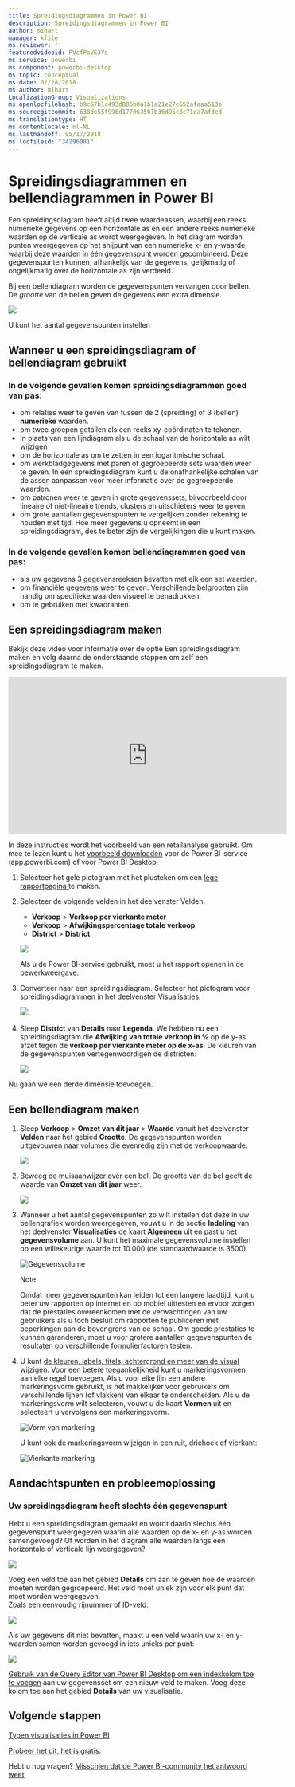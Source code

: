 ```yaml
---
title: Spreidingsdiagrammen in Power BI
description: Spreidingsdiagrammen in Power BI
author: mihart
manager: kfile
ms.reviewer: ''
featuredvideoid: PVcfPoVE3Ys
ms.service: powerbi
ms.component: powerbi-desktop
ms.topic: conceptual
ms.date: 02/28/2018
ms.author: mihart
LocalizationGroup: Visualizations
ms.openlocfilehash: b9c67b1c493d885b0a1b1a21e27c652afaaa513e
ms.sourcegitcommit: 638de55f996d177063561b36d95c8c71ea7af3ed
ms.translationtype: HT
ms.contentlocale: nl-NL
ms.lasthandoff: 05/17/2018
ms.locfileid: "34296981"
---
```

# <a name="scatter-charts-and-bubble-charts-in-power-bi"></a>Spreidingsdiagrammen en bellendiagrammen in Power BI
Een spreidingsdiagram heeft altijd twee waardeassen, waarbij een reeks numerieke gegevens op een horizontale as en een andere reeks numerieke waarden op de verticale as wordt weergegeven. In het diagram worden punten weergegeven op het snijpunt van een numerieke x- en y-waarde, waarbij deze waarden in één gegevenspunt worden gecombineerd. Deze gegevenspunten kunnen, afhankelijk van de gegevens, gelijkmatig of ongelijkmatig over de horizontale as zijn verdeeld.

Bij een bellendiagram worden de gegevenspunten vervangen door bellen. De *grootte* van de bellen geven de gegevens een extra dimensie.

![](media/power-bi-visualization-scatter/power-bi-bubble-chart.png)

U kunt het aantal gegevenspunten instellen  

## <a name="when-to-use-a-scatter-chart-or-bubble-chart"></a>Wanneer u een spreidingsdiagram of bellendiagram gebruikt
### <a name="scatter-charts-are-a-great-choice"></a>In de volgende gevallen komen spreidingsdiagrammen goed van pas:
* om relaties weer te geven van tussen de 2 (spreiding) of 3 (bellen) **numerieke** waarden.
* om twee groepen getallen als een reeks xy-coördinaten te tekenen.
* in plaats van een lijndiagram als u de schaal van de horizontale as wilt wijzigen    
* om de horizontale as om te zetten in een logaritmische schaal.
* om werkbladgegevens met paren of gegroepeerde sets waarden weer te geven. In een spreidingsdiagram kunt u de onafhankelijke schalen van de assen aanpassen voor meer informatie over de gegroepeerde waarden.
* om patronen weer te geven in grote gegevenssets, bijvoorbeeld door lineaire of niet-lineaire trends, clusters en uitschieters weer te geven.
* om grote aantallen gegevenspunten te vergelijken zonder rekening te houden met tijd.  Hoe meer gegevens u opneemt in een spreidingsdiagram, des te beter zijn de vergelijkingen die u kunt maken.

### <a name="bubble-charts-are-a-great-choice"></a>In de volgende gevallen komen bellendiagrammen goed van pas:
* als uw gegevens 3 gegevensreeksen bevatten met elk een set waarden.
* om financiële gegevens weer te geven.  Verschillende belgrootten zijn handig om specifieke waarden visueel te benadrukken.
* om te gebruiken met kwadranten.

## <a name="create-a-scatter-chart"></a>Een spreidingsdiagram maken
Bekijk deze video voor informatie over de optie Een spreidingsdiagram maken en volg daarna de onderstaande stappen om zelf een spreidingsdiagram te maken.

<iframe width="560" height="315" src="https://www.youtube.com/embed/PVcfPoVE3Ys?list=PL1N57mwBHtN0JFoKSR0n-tBkUJHeMP2cP" frameborder="0" allowfullscreen></iframe>


In deze instructies wordt het voorbeeld van een retailanalyse gebruikt. Om mee te lezen kunt u het [voorbeeld downloaden](sample-datasets.md) voor de Power BI-service (app.powerbi.com) of voor Power BI Desktop.   

1. Selecteer het gele pictogram met het plusteken om een [lege rapportpagina ](power-bi-report-add-page.md) te maken.
 
2. Selecteer de volgende velden in het deelvenster Velden:
   - **Verkoop** > **Verkoop per vierkante meter**
   - **Verkoop** > **Afwijkingspercentage totale verkoop**
   - **District** > **District**

    ![](media/power-bi-visualization-scatter/power-bi-bar-chart.png)

    Als u de Power BI-service gebruikt, moet u het rapport openen in de [bewerkweergave](service-interact-with-a-report-in-editing-view.md).

3. Converteer naar een spreidingsdiagram. Selecteer het pictogram voor spreidingsdiagrammen in het deelvenster Visualisaties.

   ![](media/power-bi-visualization-scatter/pbi_scatter_chart_icon.png).

4. Sleep **District** van **Details** naar **Legenda**. We hebben nu een spreidingsdiagram die **Afwijking van totale verkoop in %** op de y-as afzet tegen de **verkoop per vierkante meter op de x-as**. De kleuren van de gegevenspunten vertegenwoordigen de districten:

    ![](media/power-bi-visualization-scatter/power-bi-scatter.png)

Nu gaan we een derde dimensie toevoegen.

## <a name="create-a-bubble-chart"></a>Een bellendiagram maken

1. Sleep **Verkoop** > **Omzet van dit jaar** > **Waarde** vanuit het deelvenster **Velden** naar het gebied **Grootte**. De gegevenspunten worden uitgevouwen naar volumes die evenredig zijn met de verkoopwaarde.
   
   ![](media/power-bi-visualization-scatter/power-bi-bubble.png)

2. Beweeg de muisaanwijzer over een bel. De grootte van de bel geeft de waarde van **Omzet van dit jaar** weer.
   
    ![](media/power-bi-visualization-scatter/pbi_scatter_chart_hover.png)

3. Wanneer u het aantal gegevenspunten zo wilt instellen dat deze in uw bellengrafiek worden weergegeven, vouwt u in de sectie **Indeling** van het deelvenster **Visualisaties** de kaart **Algemeen** uit en past u het **gegevensvolume** aan. U kunt het maximale gegevensvolume instellen op een willekeurige waarde tot 10.000 (de standaardwaarde is 3500).

    ![Gegevensvolume](media/power-bi-visualization-scatter/pbi_scatter_data_volume.png) 

   > [!NOTE]
   > Omdat meer gegevenspunten kan leiden tot een langere laadtijd, kunt u beter uw rapporten op internet en op mobiel uittesten en ervoor zorgen dat de prestaties overeenkomen met de verwachtingen van uw gebruikers als u toch besluit om rapporten te publiceren met beperkingen aan de bovengrens van de schaal. Om goede prestaties te kunnen garanderen, moet u voor grotere aantallen gegevenspunten de resultaten op verschillende formulierfactoren testen.

4. U kunt [de kleuren, labels, titels, achtergrond en meer van de visual wijzigen](service-getting-started-with-color-formatting-and-axis-properties.md). Voor een [betere toegankelijkheid](desktop-accessibility.md) kunt u markeringsvormen aan elke regel toevoegen. Als u voor elke lijn een andere markeringsvorm gebruikt, is het makkelijker voor gebruikers om verschillende lijnen (of vlakken) van elkaar te onderscheiden. Als u de markeringsvorm wilt selecteren, vouwt u de kaart **Vormen** uit en selecteert u vervolgens een markeringsvorm.

      ![Vorm van markering](media/power-bi-visualization-scatter/pbi_scatter_marker.png)

   U kunt ook de markeringsvorm wijzigen in een ruit, driehoek of vierkant:

   ![Vierkante markering](media/power-bi-visualization-scatter/pbi_scatter_chart_hover_square.png)


## <a name="considerations-and-troubleshooting"></a>Aandachtspunten en probleemoplossing

### <a name="your-scatter-chart-has-only-one-data-point"></a>**Uw spreidingsdiagram heeft slechts één gegevenspunt**
Hebt u een spreidingsdiagram gemaakt en wordt daarin slechts één gegevenspunt weergegeven waarin alle waarden op de x- en y-as worden samengevoegd?  Of worden in het diagram alle waarden langs een horizontale of verticale lijn weergegeven?

![](media/power-bi-visualization-scatter/pbi_scatter_tshoot1.png)

Voeg een veld toe aan het gebied **Details** om aan te geven hoe de waarden moeten worden gegroepeerd. Het veld moet uniek zijn voor elk punt dat moet worden weergegeven.  
Zoals een eenvoudig rijnummer of ID-veld:

![](media/power-bi-visualization-scatter/pbi_scatter_tshoot.png)

Als uw gegevens dit niet bevatten, maakt u een veld waarin uw x- en y-waarden samen worden gevoegd in iets unieks per punt:

![](media/power-bi-visualization-scatter/pbi_scatter_tshoot2.png)

[Gebruik van de Query Editor van Power BI Desktop om een indexkolom toe te voegen](desktop-add-custom-column.md) aan uw gegevensset om een nieuw veld te maken.  Voeg deze kolom toe aan het gebied **Details** van uw visualisatie.

## <a name="next-steps"></a>Volgende stappen
 [Typen visualisaties in Power BI](power-bi-visualization-types-for-reports-and-q-and-a.md)

[Probeer het uit, het is gratis.](https://powerbi.com/)  

Hebt u nog vragen? [Misschien dat de Power BI-community het antwoord weet](http://community.powerbi.com/)

